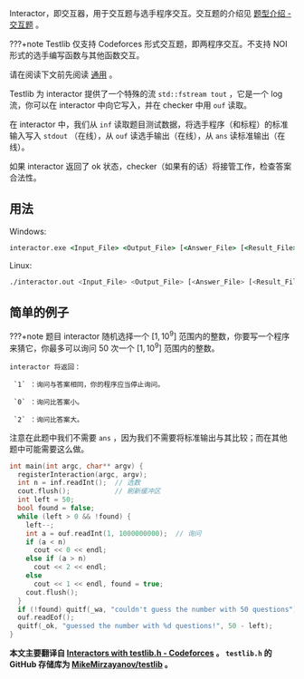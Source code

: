 Interactor，即交互器，用于交互题与选手程序交互。交互题的介绍见 [题型介绍 - 交互题](../../contest/problems.md#) 。

???+note
    Testlib 仅支持 Codeforces 形式交互题，即两程序交互。不支持 NOI 形式的选手编写函数与其他函数交互。

请在阅读下文前先阅读 [通用](./general.md) 。

Testlib 为 interactor 提供了一个特殊的流 `std::fstream tout` ，它是一个 log 流，你可以在 interactor 中向它写入，并在 checker 中用 `ouf` 读取。

在 interactor 中，我们从 `inf` 读取题目测试数据，将选手程序（和标程）的标准输入写入 `stdout` （在线），从 `ouf` 读选手输出（在线），从 `ans` 读标准输出（在线）。

如果 interactor 返回了 ok 状态，checker（如果有的话）将接管工作，检查答案合法性。

## 用法

Windows:

```bat
interactor.exe <Input_File> <Output_File> [<Answer_File> [<Result_File> [-appes]]],
```

Linux:

```bash
./interactor.out <Input_File> <Output_File> [<Answer_File> [<Result_File> [-appes]]],
```

## 简单的例子

???+note 题目
    interactor 随机选择一个 $[1,10^9]$ 范围内的整数，你要写一个程序来猜它，你最多可以询问 $50$ 次一个 $[1,10^9]$ 范围内的整数。
    
    interactor 将返回：
    
     `1` ：询问与答案相同，你的程序应当停止询问。
    
     `0` ：询问比答案小。
    
     `2` ：询问比答案大。

注意在此题中我们不需要 `ans` ，因为我们不需要将标准输出与其比较；而在其他题中可能需要这么做。

```cpp
int main(int argc, char** argv) {
  registerInteraction(argc, argv);
  int n = inf.readInt();  // 选数
  cout.flush();           // 刷新缓冲区
  int left = 50;
  bool found = false;
  while (left > 0 && !found) {
    left--;
    int a = ouf.readInt(1, 1000000000);  // 询问
    if (a < n)
      cout << 0 << endl;
    else if (a > n)
      cout << 2 << endl;
    else
      cout << 1 << endl, found = true;
    cout.flush();
  }
  if (!found) quitf(_wa, "couldn't guess the number with 50 questions");
  ouf.readEof();
  quitf(_ok, "guessed the number with %d questions!", 50 - left);
}
```

 **本文主要翻译自 [Interactors with testlib.h - Codeforces](https://codeforces.com/blog/entry/18455) 。 `testlib.h` 的 GitHub 存储库为 [MikeMirzayanov/testlib](https://github.com/MikeMirzayanov/testlib) 。** 
